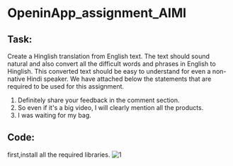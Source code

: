 # OpeninApp_assignment_AIMl
## Task:
Create a Hinglish translation from English text. The text should sound natural and also
convert all the difficult words and phrases in English to Hinglish. This converted text should
be easy to understand for even a non-native Hindi speaker.
We have attached below the statements that are required to be used for this assignment.
1. Definitely share your feedback in the comment section.
2. So even if it's a big video, I will clearly mention all the products.
3. I was waiting for my bag.
## Code:
first,install all the required libraries.
![1](https://github.com/yeshwanth1110/OpeninApp_assignment_AIMl/assets/94799982/4204897f-50a1-4017-b985-a4b3f9396e43)
